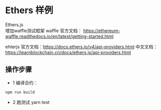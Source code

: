 # Ethers 样例
Ethers.js  
增加waffle测试框架
waffle 官方文档： https://ethereum-waffle.readthedocs.io/en/latest/getting-started.html

ehterjs 官方文档：https://docs.ethers.io/v4/api-providers.html
        中文文档： https://learnblockchain.cn/docs/ethers.js/api-providers.html

## 操作步骤
- 1 编译合约：
```
npm run build
```

- 2 跑测试
 yarn test

